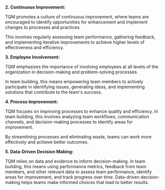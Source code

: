 
**2. Continuous Improvement:** 

TQM promotes a culture of continuous improvement, where teams are encouraged to identify opportunities for enhancement and implement changes to processes and practices. 

This involves regularly assessing team performance, gathering feedback, and implementing iterative improvements to achieve higher levels of effectiveness and efficiency.

**3. Employee Involvement:** 

TQM emphasizes the importance of involving employees at all levels of the organization in decision-making and problem-solving processes. 

In team building, this means empowering team members to actively participate in identifying issues, generating ideas, and implementing solutions that contribute to the team's success.

**4. Process Improvement:** 

TQM focuses on improving processes to enhance quality and efficiency. In team building, this involves analyzing team workflows, communication channels, and decision-making processes to identify areas for improvement. 

By streamlining processes and eliminating waste, teams can work more effectively and achieve better outcomes.

**5. Data-Driven Decision Making:** 

TQM relies on data and evidence to inform decision-making. In team building, this means using performance metrics, feedback from team members, and other relevant data to assess team performance, identify areas for improvement, and track progress over time. Data-driven decision-making helps teams make informed choices that lead to better results.


